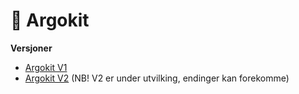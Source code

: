 # 🦑 Argokit


**Versjoner**
- [Argokit V1](./02-argokit-v1.md)
- [Argokit V2](./03-argokit-v2.md) (NB! V2 er under utvilking, endinger kan forekomme)
